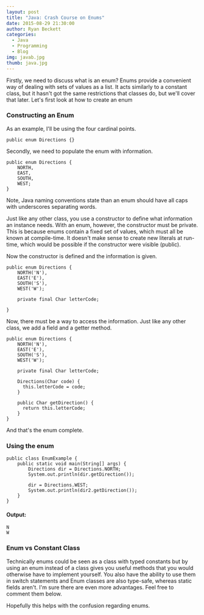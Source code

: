```yaml
---
layout: post
title: "Java: Crash Course on Enums"
date: 2015-08-29 21:30:00
author: Ryan Beckett
categories:
  - Java
  - Programming
  - Blog
img: javab.jpg
thumb: java.jpg
---
```



Firstly, we need to discuss what is an enum? Enums provide a convenient way of dealing with sets of values as a list. It acts similarly to a constant class, but it hasn't got the same restrictions that classes do, but we'll cover that later. Let's first look at how to create an enum

<!--more-->


### Constructing an Enum
As an example, I'll be using the four cardinal points.

~~~~~~
public enum Directions {}
~~~~~~

Secondly, we need to populate the enum with information.

~~~~~~
public enum Directions {
    NORTH,
    EAST,
    SOUTH,
    WEST;
}
~~~~~~

Note, Java naming conventions state than an enum should have all caps with underscores separating words.

Just like any other class, you use a constructor to define what information an instance needs. With an enum, however, the constructor must be private. This is because enums contain a fixed set of values, which must all be known at compile-time. It doesn't make sense to create new literals at run-time, which would be possible if the constructor were visible (public).

Now the constructor is defined and the information is given.

~~~~~~
public enum Directions {
    NORTH('N'),
    EAST('E'),
    SOUTH('S'),
    WEST('W');

    private final Char letterCode;

}
~~~~~~

Now, there must be a way to access the information. Just like any other class, we add a field and a getter method.

~~~~~~
public enum Directions {
    NORTH('N'),
    EAST('E'),
    SOUTH('S'),
    WEST('W');

    private final Char letterCode;

    Directions(Char code) {
      this.letterCode = code;
    }

    public Char getDirection() {
      return this.letterCode;
    }
}
~~~~~~


And that's the enum complete.


### Using the enum

~~~~~~
public class EnumExample {
    public static void main(String[] args) {
    	Directions dir = Directions.NORTH;
    	System.out.println(dir.getDirection());

    	dir = Directions.WEST;
    	System.out.println(dir2.getDirection());
    }
}
~~~~~~


#### Output:

~~~~~~
N
W
~~~~~~

### Enum vs Constant Class

Technically enums could be seen as a class with typed constants but by using an enum instead of a  class gives you useful methods that you would otherwise have to implement yourself. You also have the ability to use them in switch statements and Enum classes are also type-safe, whereas static fields aren't. I'm sure there are even more advantages. Feel free to comment them below.


Hopefully this helps with the confusion regarding enums.
